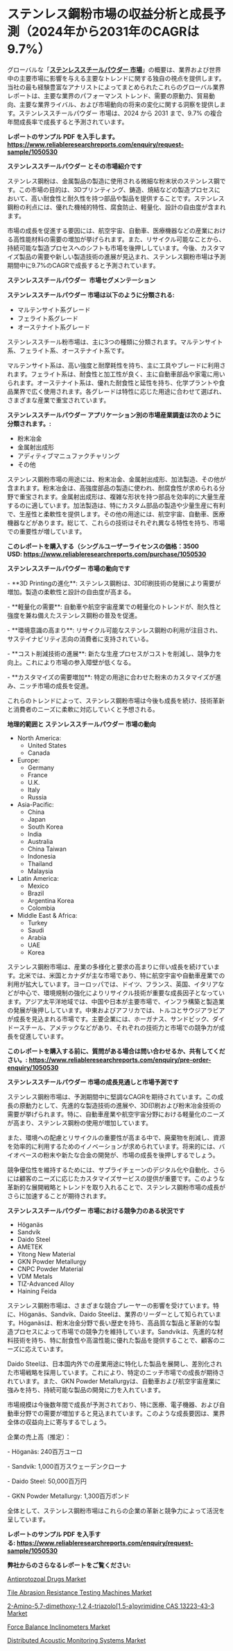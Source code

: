 <p><h1>ステンレス鋼粉市場の収益分析と成長予測（2024年から2031年のCAGRは9.7%）</h1></p><p>グローバルな「<a href="https://www.reliableresearchreports.com/stainless-steel-powder-r1050530?utm_campaign=110&utm_medium=6&utm_source=Github&utm_content=ia&utm_term=09122024&utm_id=stainless-steel-powder"><strong>ステンレススチールパウダー 市場</strong></a>」の概要は、業界および世界中の主要市場に影響を与える主要なトレンドに関する独自の視点を提供します。当社の最も経験豊富なアナリストによってまとめられたこれらのグローバル業界レポートは、主要な業界のパフォーマンス トレンド、需要の原動力、貿易動向、主要な業界ライバル、および市場動向の将来の変化に関する洞察を提供します。ステンレススチールパウダー 市場は、2024 から 2031 まで、9.7% の複合年間成長率で成長すると予測されています。</p>
<p><strong>レポートのサンプル PDF を入手します。</strong><strong><a href="https://www.reliableresearchreports.com/enquiry/request-sample/1050530?utm_campaign=110&utm_medium=6&utm_source=Github&utm_content=ia&utm_term=09122024&utm_id=stainless-steel-powder">https://www.reliableresearchreports.com/enquiry/request-sample/1050530</a></strong></p>
<p><strong>ステンレススチールパウダー とその市場紹介です</strong></p>
<p><p>ステンレス鋼粉は、金属製品の製造に使用される微細な粉末状のステンレス鋼です。この市場の目的は、3Dプリンティング、鋳造、焼結などの製造プロセスにおいて、高い耐食性と耐久性を持つ部品や製品を提供することです。ステンレス鋼粉の利点には、優れた機械的特性、腐食防止、軽量化、設計の自由度が含まれます。</p><p>市場の成長を促進する要因には、航空宇宙、自動車、医療機器などの産業における高性能材料の需要の増加が挙げられます。また、リサイクル可能なことから、持続可能な製造プロセスへのシフトも市場を後押ししています。今後、カスタマイズ製品の需要や新しい製造技術の進展が見込まれ、ステンレス鋼粉市場は予測期間中に9.7%のCAGRで成長すると予測されています。</p><strong><a href="|AUTHORITHY_DOMAIN_URL|?utm_campaign=110&utm_medium=6&utm_source=Github&utm_content=ia&utm_term=09122024&utm_id=stainless-steel-powder"></a></strong></p>
<p><strong>ステンレススチールパウダー&nbsp;</strong><strong>&nbsp;市場セグメンテーション</strong></p>
<p><strong>ステンレススチールパウダー 市場は以下のように分類される:</strong>&nbsp;</p>
<p><ul><li>マルテンサイト系グレード</li><li>フェライト系グレード</li><li>オーステナイト系グレード</li></ul></p>
<p><p>ステンレススチール粉市場は、主に3つの種類に分類されます。マルテンサイト系、フェライト系、オーステナイト系です。</p><p>マルテンサイト系は、高い強度と耐摩耗性を持ち、主に工具やブレードに利用されます。フェライト系は、耐食性と加工性が良く、主に自動車部品や家電に用いられます。オーステナイト系は、優れた耐食性と延性を持ち、化学プラントや食品業界で広く使用されます。各グレードは特性に応じた用途に合わせて選ばれ、さまざまな産業で重宝されています。</p></p>
<p><strong> ステンレススチールパウダー アプリケーション別の市場産業調査は次のように分類されます。:</strong></p>
<p><ul><li>粉末冶金</li><li>金属射出成形</li><li>アディティブマニュファクチャリング</li><li>その他</li></ul></p>
<p><p>ステンレス鋼粉市場の用途には、粉末冶金、金属射出成形、加法製造、その他が含まれます。粉末冶金は、高強度部品の製造に使われ、耐腐食性が求められる分野で重宝されます。金属射出成形は、複雑な形状を持つ部品を効率的に大量生産するのに適しています。加法製造は、特にカスタム部品の製造や少量生産に有利で、生産性と柔軟性を提供します。その他の用途には、航空宇宙、自動車、医療機器などがあります。総じて、これらの技術はそれぞれ異なる特性を持ち、市場での重要性が増しています。</p></p>
<p><strong>このレポートを購入する（シングルユーザーライセンスの価格：3500 USD:</strong><strong>&nbsp;<a href="https://www.reliableresearchreports.com/purchase/1050530?utm_campaign=110&utm_medium=6&utm_source=Github&utm_content=ia&utm_term=09122024&utm_id=stainless-steel-powder">https://www.reliableresearchreports.com/purchase/1050530</a></strong></p>
<p><strong>ステンレススチールパウダー 市場の動向です</strong></p>
<p><p>- **3D Printingの進化**: ステンレス鋼粉は、3D印刷技術の発展により需要が増加。製造の柔軟性と設計の自由度が高まる。</p><p>- **軽量化の需要**: 自動車や航空宇宙産業での軽量化のトレンドが、耐久性と強度を兼ね備えたステンレス鋼粉の普及を促進。</p><p>- **環境意識の高まり**: リサイクル可能なステンレス鋼粉の利用が注目され、サステイナビリティ志向の消費者に支持されている。</p><p>- **コスト削減技術の進展**: 新たな生産プロセスがコストを削減し、競争力を向上。これにより市場の参入障壁が低くなる。</p><p>- **カスタマイズの需要増加**: 特定の用途に合わせた粉末のカスタマイズが進み、ニッチ市場の成長を促進。</p><p>これらのトレンドによって、ステンレス鋼粉市場は今後も成長を続け、技術革新と消費者のニーズに柔軟に対応していくと予想される。</p></p>
<p><strong>地理的範囲と ステンレススチールパウダー 市場の動向</strong></p>
<p><ul>
    <li>
        North America:
        <ul>
            <li>United States</li>
            <li>Canada</li>
        </ul>
    </li>
    <li>
        Europe:
        <ul>
            <li>Germany</li>
            <li>France</li>
            <li>U.K.</li>
            <li>Italy</li>
            <li>Russia</li>
        </ul>
    </li>
    <li>
        Asia-Pacific:
        <ul>
            <li>China</li>
            <li>Japan</li>
            <li>South Korea</li>
            <li>India</li>
            <li>Australia</li>
            <li>China Taiwan</li>
            <li>Indonesia</li>
            <li>Thailand</li>
            <li>Malaysia</li>
        </ul>
    </li>
    <li>
        Latin America:
        <ul>
            <li>Mexico</li>
            <li>Brazil</li>
            <li>Argentina Korea</li>
            <li>Colombia</li>
        </ul>
    </li>
    <li>
        Middle East & Africa:
        <ul>
            <li>Turkey</li>
            <li>Saudi</li>
            <li>Arabia</li>
            <li>UAE</li>
            <li>Korea</li>
        </ul>
    </li>
    </ul></p>
<p><p>ステンレス鋼粉市場は、産業の多様化と要求の高まりに伴い成長を続けています。北米では、米国とカナダが主な市場であり、特に航空宇宙や自動車産業での利用が拡大しています。ヨーロッパでは、ドイツ、フランス、英国、イタリアなどが中心で、環境規制の強化によりリサイクル技術が重要な成長因子となっています。アジア太平洋地域では、中国や日本が主要市場で、インフラ構築と製造業の発展が後押ししています。中東およびアフリカでは、トルコとサウジアラビアが成長を見込まれる市場です。主要企業には、ホーガナス、サンドビック、ダイドースチール、アメテックなどがあり、それぞれの技術力と市場での競争力が成長を促進しています。</p></p>
<p><strong>このレポートを購入する前に、質問がある場合は問い合わせるか、共有してください。:&nbsp;<a href="https://www.reliableresearchreports.com/enquiry/pre-order-enquiry/1050530?utm_campaign=110&utm_medium=6&utm_source=Github&utm_content=ia&utm_term=09122024&utm_id=stainless-steel-powder">https://www.reliableresearchreports.com/enquiry/pre-order-enquiry/1050530</a></strong></p>
<p><strong>ステンレススチールパウダー 市場の成長見通しと市場予測です</strong></p>
<p><p>ステンレス鋼粉市場は、予測期間中に堅調なCAGRを期待されています。この成長の原動力として、先進的な製造技術の進展や、3D印刷および粉末冶金技術の需要が挙げられます。特に、自動車産業や航空宇宙分野における軽量化のニーズが高まり、ステンレス鋼粉の使用が増加しています。</p><p>また、環境への配慮とリサイクルの重要性が高まる中で、廃棄物を削減し、資源を効率的に利用するためのイノベーションが求められています。将来的には、バイオベースの粉末や新たな合金の開発が、市場の成長を後押しするでしょう。</p><p>競争優位性を維持するためには、サプライチェーンのデジタル化や自動化、さらには顧客のニーズに応じたカスタマイズサービスの提供が重要です。このような革新的な展開戦略とトレンドを取り入れることで、ステンレス鋼粉市場の成長がさらに加速することが期待されます。</p></p>
<p><strong>ステンレススチールパウダー 市場における競争力のある状況です</strong></p>
<p><ul><li>Höganäs</li><li>Sandvik</li><li>Daido Steel</li><li>AMETEK</li><li>Yitong New Material</li><li>GKN Powder Metallurgy</li><li>CNPC Powder Material</li><li>VDM Metals</li><li>TIZ-Advanced Alloy</li><li>Haining Feida</li></ul></p>
<p><p>ステンレス鋼粉市場は、さまざまな競合プレーヤーの影響を受けています。特に、Höganäs、Sandvik、Daido Steelは、業界のリーダーとして知られています。Höganäsは、粉末冶金分野で長い歴史を持ち、高品質な製品と革新的な製造プロセスによって市場での競争力を維持しています。Sandvikは、先進的な材料技術を持ち、特に耐食性や高温性能に優れた製品を提供することで、顧客のニーズに応えています。</p><p>Daido Steelは、日本国内外での産業用途に特化した製品を展開し、差別化された市場戦略を採用しています。これにより、特定のニッチ市場での成長が期待されています。また、GKN Powder Metallurgyは、自動車および航空宇宙産業に強みを持ち、持続可能な製品の開発に力を入れています。</p><p>市場規模は今後数年間で成長が予測されており、特に医療、電子機器、および自動車分野での需要が増加すると見込まれています。このような成長要因は、業界全体の収益向上に寄与するでしょう。</p><p>企業の売上高（推定）：</p><p>- Höganäs: 240百万ユーロ</p><p>- Sandvik: 1,000百万スウェーデンクローナ</p><p>- Daido Steel: 50,000百万円 </p><p>- GKN Powder Metallurgy: 1,300百万ポンド </p><p>全体として、ステンレス鋼粉市場はこれらの企業の革新と競争力によって活況を呈しています。</p></p>
<p><strong>レポートのサンプル PDF を入手する:&nbsp;<a href="https://www.reliableresearchreports.com/enquiry/request-sample/1050530?utm_campaign=110&utm_medium=6&utm_source=Github&utm_content=ia&utm_term=09122024&utm_id=stainless-steel-powder">https://www.reliableresearchreports.com/enquiry/request-sample/1050530</a></strong></p>
<p></p>
<p><strong>弊社からのさらなるレポートをご覧ください:</strong></p>
<p><p><a href="https://github.com/NarcisoFerry/Market-Research-Report-List-1/blob/main/antiprotozoal-drugs-market.md?utm_campaign=110&utm_medium=6&utm_source=Github&utm_content=ia&utm_term=09122024&utm_id=stainless-steel-powder">Antiprotozoal Drugs Market</a></p><p><a href="https://www.linkedin.com/pulse/growth-forecast-tile-abrasion-resistance-testing-machines-market-1qbic?utm_campaign=110&utm_medium=6&utm_source=Github&utm_content=ia&utm_term=09122024&utm_id=stainless-steel-powder">Tile Abrasion Resistance Testing Machines Market</a></p><p><a href="https://github.com/globismark/Market-Research-Report-List-5/blob/main/2-amino-57-dimethoxy-124-triazolo15-apyrimidine-cas-13223-43-3-market.md?utm_campaign=110&utm_medium=6&utm_source=Github&utm_content=ia&utm_term=09122024&utm_id=stainless-steel-powder">2-Amino-5,7-dimethoxy-1,2,4-triazolo[1,5-a]pyrimidine CAS 13223-43-3 Market</a></p><p><a href="https://www.linkedin.com/pulse/comprehensive-assessment-globalforce-balance-inclinometers-ydcqe?utm_campaign=110&utm_medium=6&utm_source=Github&utm_content=ia&utm_term=09122024&utm_id=stainless-steel-powder">Force Balance Inclinometers Market</a></p><p><a href="https://www.linkedin.com/pulse/distributed-acoustic-monitoring-systems-market-forecast-projected-r7eoc?utm_campaign=110&utm_medium=6&utm_source=Github&utm_content=ia&utm_term=09122024&utm_id=stainless-steel-powder">Distributed Acoustic Monitoring Systems Market</a></p></p>